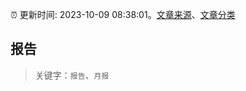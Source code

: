 :alarm_clock: 更新时间: 2023-10-09 08:38:01。[文章来源](/README.md)、[文章分类](/TAGS.md)

## 报告


> 关键字：`报告`、`月报`



